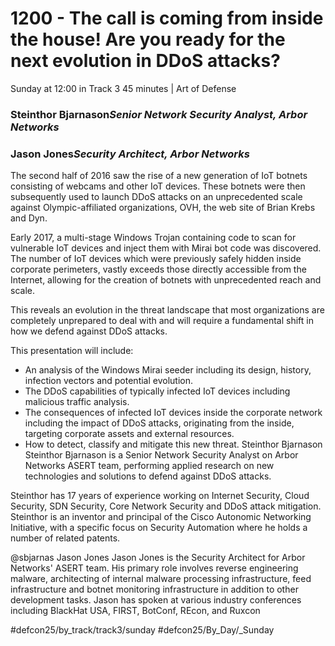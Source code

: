 # 1200 - The call is coming from inside the house! Are you ready for the next evolution in DDoS attacks?
Sunday at 12:00 in Track 3
45 minutes | Art of Defense
### Steinthor Bjarnason*Senior Network Security Analyst, Arbor Networks*

### Jason Jones*Security Architect, Arbor Networks*

The second half of 2016 saw the rise of a new generation of IoT botnets consisting of webcams and other IoT devices. These botnets were then subsequently used to launch DDoS attacks on an unprecedented scale against Olympic-affiliated organizations, OVH, the web site of Brian Krebs and Dyn.

Early 2017, a multi-stage Windows Trojan containing code to scan for vulnerable IoT devices and inject them with Mirai bot code was discovered. The number of IoT devices which were previously safely hidden inside corporate perimeters, vastly exceeds those directly accessible from the Internet, allowing for the creation of botnets with unprecedented reach and scale. 

This reveals an evolution in the threat landscape that most organizations are completely unprepared to deal with and will require a fundamental shift in how we defend against DDoS attacks.

This presentation will include:
- An analysis of the Windows Mirai seeder including its design, history, infection vectors and potential evolution.
- The DDoS capabilities of typically infected IoT devices including malicious traffic analysis.
- The consequences of infected IoT devices inside the corporate network including the impact of DDoS attacks, originating from the inside, targeting corporate assets and external resources.
- How to detect, classify and mitigate this new threat.
Steinthor Bjarnason
Steinthor Bjarnason is a Senior Network Security Analyst on Arbor Networks ASERT team, performing applied research on new technologies and solutions to defend against DDoS attacks.

Steinthor has 17 years of experience working on Internet Security, Cloud Security, SDN Security, Core Network Security and DDoS attack mitigation. Steinthor is an inventor and principal of the Cisco Autonomic Networking Initiative, with a specific focus on Security Automation where he holds a number of related patents.

@sbjarnas
Jason Jones
Jason Jones is the Security Architect for Arbor Networks' ASERT team. His primary role involves reverse engineering malware, architecting of internal malware processing infrastructure, feed infrastructure and botnet monitoring infrastructure in addition to other development tasks. Jason has spoken at various industry conferences including BlackHat USA, FIRST, BotConf, REcon, and Ruxcon

#defcon25/by_track/track3/sunday #defcon25/By_Day/_Sunday
